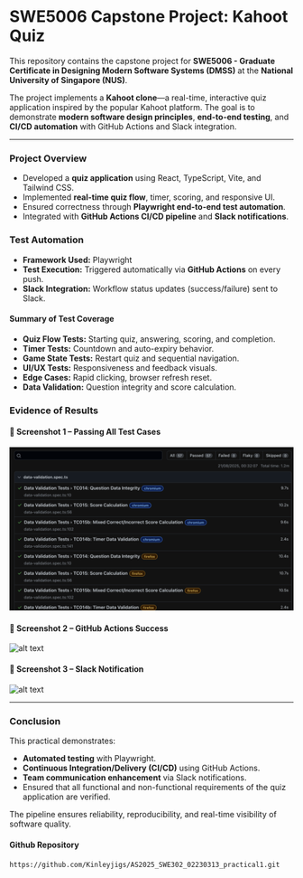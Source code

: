 # SWE5006 Capstone Project: Kahoot Quiz  

This repository contains the capstone project for **SWE5006 - Graduate Certificate in Designing Modern Software Systems (DMSS)** at the **National University of Singapore (NUS)**.  

The project implements a **Kahoot clone**—a real-time, interactive quiz application inspired by the popular Kahoot platform. The goal is to demonstrate **modern software design principles**, **end-to-end testing**, and **CI/CD automation** with GitHub Actions and Slack integration.  

---

### Project Overview  
- Developed a **quiz application** using React, TypeScript, Vite, and Tailwind CSS.  
- Implemented **real-time quiz flow**, timer, scoring, and responsive UI.  
- Ensured correctness through **Playwright end-to-end test automation**.  
- Integrated with **GitHub Actions CI/CD pipeline** and **Slack notifications**.  


### Test Automation  

- **Framework Used:** Playwright  
- **Test Execution:** Triggered automatically via **GitHub Actions** on every push.  
- **Slack Integration:** Workflow status updates (success/failure) sent to Slack.  

#### Summary of Test Coverage  
- **Quiz Flow Tests:** Starting quiz, answering, scoring, and completion.  
- **Timer Tests:** Countdown and auto-expiry behavior.  
- **Game State Tests:** Restart quiz and sequential navigation.  
- **UI/UX Tests:** Responsiveness and feedback visuals.  
- **Edge Cases:** Rapid clicking, browser refresh reset.  
- **Data Validation:** Question integrity and score calculation.  



### Evidence of Results  

#### 📸 Screenshot 1 – Passing All Test Cases  

![alt text](<reactquitz_images/test case.png>)

#### 📸 Screenshot 2 – GitHub Actions Success  

![alt text](<reactquitz_images/Screenshot 2025-08-24 at 3.26.28 PM.png>)

#### 📸 Screenshot 3 – Slack Notification  

![alt text](<reactquitz_images/Screenshot 2025-08-24 at 2.55.45 PM.png>)

---

### Conclusion  

This practical demonstrates:  
- **Automated testing** with Playwright.  
- **Continuous Integration/Delivery (CI/CD)** using GitHub Actions.  
- **Team communication enhancement** via Slack notifications.  
- Ensured that all functional and non-functional requirements of the quiz application are verified.  

The pipeline ensures reliability, reproducibility, and real-time visibility of software quality.  

#### Github Repository 
```
https://github.com/Kinleyjigs/AS2025_SWE302_02230313_practical1.git
```
